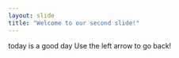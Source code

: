 ```yaml
---
layout: slide
title: "Welcome to our second slide!"
---
```

today is a good day
Use the left arrow to go back!
